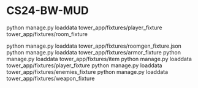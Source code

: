 # CS24-BW-MUD

python manage.py loaddata tower_app/fixtures/player_fixture tower_app/fixtures/room_fixture

python manage.py loaddata tower_app/fixtures/roomgen_fixture.json
python manage.py loaddata tower_app/fixtures/armor_fixture
python manage.py loaddata tower_app/fixtures/item
python manage.py loaddata tower_app/fixtures/player_fixture
python manage.py loaddata tower_app/fixtures/enemies_fixture
python manage.py loaddata tower_app/fixtures/weapon_fixture